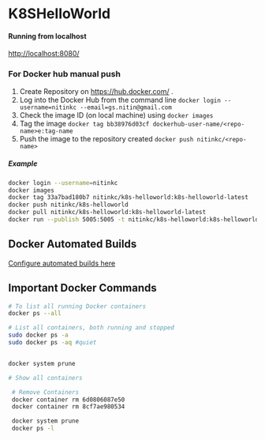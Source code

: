 # K8SHelloWorld

#### Running from localhost

[http://localhost:8080/](http://localhost:8080/)

### For Docker hub manual push

1. Create Repository on https://hub.docker.com/ . <repo-name>
2. Log into the Docker Hub from the command line
`docker login --username=nitinkc --email=gs.nitin@gmail.com`
2. Check the image ID (on local machine) using `docker images`
3. Tag the image `docker tag bb38976d03cf dockerhub-user-name/<repo-name>e:tag-name`
4. Push the image to the repository  created `docker push nitinkc/<repo-name>`

##### Example

```sh
docker login --username=nitinkc
docker images
docker tag 33a7bad180b7 nitinkc/k8s-helloworld:k8s-helloworld-latest
docker push nitinkc/k8s-helloworld
docker pull nitinkc/k8s-helloworld:k8s-helloworld-latest
docker run --publish 5005:5005 -t nitinkc/k8s-helloworld:k8s-helloworld-latest
```

## Docker Automated Builds

[Configure automated builds here](https://docs.docker.com/docker-hub/builds/)

## Important Docker Commands

```sh
# To list all running Docker containers
docker ps --all

# List all containers, both running and stopped
sudo docker ps -a
sudo docker ps -aq #quiet


docker system prune

# Show all containers

 # Remove Containers
 docker container rm 6d0806087e50
 docker container rm 8cf7ae980534

 docker system prune
 docker ps -l
```
